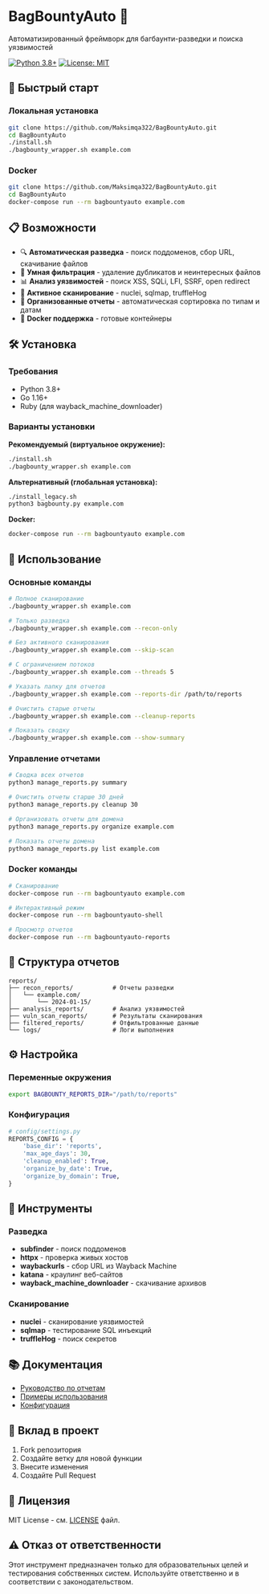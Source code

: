 # BagBountyAuto 🎯

Автоматизированный фреймворк для багбаунти-разведки и поиска уязвимостей

[![Python 3.8+](https://img.shields.io/badge/python-3.8+-blue.svg)](https://www.python.org/downloads/)
[![License: MIT](https://img.shields.io/badge/License-MIT-yellow.svg)](https://opensource.org/licenses/MIT)

## 🚀 Быстрый старт

### Локальная установка
```bash
git clone https://github.com/Maksimqa322/BagBountyAuto.git
cd BagBountyAuto
./install.sh
./bagbounty_wrapper.sh example.com
```

### Docker
```bash
git clone https://github.com/Maksimqa322/BagBountyAuto.git
cd BagBountyAuto
docker-compose run --rm bagbountyauto example.com
```

## 📋 Возможности

- 🔍 **Автоматическая разведка** - поиск поддоменов, сбор URL, скачивание файлов
- 🧹 **Умная фильтрация** - удаление дубликатов и неинтересных файлов
- 📊 **Анализ уязвимостей** - поиск XSS, SQLi, LFI, SSRF, open redirect
- 🔬 **Активное сканирование** - nuclei, sqlmap, truffleHog
- 📁 **Организованные отчеты** - автоматическая сортировка по типам и датам
- 🐳 **Docker поддержка** - готовые контейнеры

## 🛠️ Установка

### Требования
- Python 3.8+
- Go 1.16+
- Ruby (для wayback_machine_downloader)

### Варианты установки

**Рекомендуемый (виртуальное окружение):**
```bash
./install.sh
./bagbounty_wrapper.sh example.com
```

**Альтернативный (глобальная установка):**
```bash
./install_legacy.sh
python3 bagbounty.py example.com
```

**Docker:**
```bash
docker-compose run --rm bagbountyauto example.com
```

## 🎯 Использование

### Основные команды
```bash
# Полное сканирование
./bagbounty_wrapper.sh example.com

# Только разведка
./bagbounty_wrapper.sh example.com --recon-only

# Без активного сканирования
./bagbounty_wrapper.sh example.com --skip-scan

# С ограничением потоков
./bagbounty_wrapper.sh example.com --threads 5

# Указать папку для отчетов
./bagbounty_wrapper.sh example.com --reports-dir /path/to/reports

# Очистить старые отчеты
./bagbounty_wrapper.sh example.com --cleanup-reports

# Показать сводку
./bagbounty_wrapper.sh example.com --show-summary
```

### Управление отчетами
```bash
# Сводка всех отчетов
python3 manage_reports.py summary

# Очистить отчеты старше 30 дней
python3 manage_reports.py cleanup 30

# Организовать отчеты для домена
python3 manage_reports.py organize example.com

# Показать отчеты домена
python3 manage_reports.py list example.com
```

### Docker команды
```bash
# Сканирование
docker-compose run --rm bagbountyauto example.com

# Интерактивный режим
docker-compose run --rm bagbountyauto-shell

# Просмотр отчетов
docker-compose run --rm bagbountyauto-reports
```

## 📁 Структура отчетов

```
reports/
├── recon_reports/           # Отчеты разведки
│   └── example.com/
│       └── 2024-01-15/
├── analysis_reports/        # Анализ уязвимостей
├── vuln_scan_reports/       # Результаты сканирования
├── filtered_reports/        # Отфильтрованные данные
└── logs/                    # Логи выполнения
```

## ⚙️ Настройка

### Переменные окружения
```bash
export BAGBOUNTY_REPORTS_DIR="/path/to/reports"
```

### Конфигурация
```python
# config/settings.py
REPORTS_CONFIG = {
    'base_dir': 'reports',
    'max_age_days': 30,
    'cleanup_enabled': True,
    'organize_by_date': True,
    'organize_by_domain': True,
}
```

## 🔧 Инструменты

### Разведка
- **subfinder** - поиск поддоменов
- **httpx** - проверка живых хостов
- **waybackurls** - сбор URL из Wayback Machine
- **katana** - краулинг веб-сайтов
- **wayback_machine_downloader** - скачивание архивов

### Сканирование
- **nuclei** - сканирование уязвимостей
- **sqlmap** - тестирование SQL инъекций
- **truffleHog** - поиск секретов

## 📚 Документация

- [Руководство по отчетам](docs/REPORTS_GUIDE.md)
- [Примеры использования](examples/)
- [Конфигурация](config/)

## 🤝 Вклад в проект

1. Fork репозитория
2. Создайте ветку для новой функции
3. Внесите изменения
4. Создайте Pull Request

## 📄 Лицензия

MIT License - см. [LICENSE](LICENSE) файл.

## ⚠️ Отказ от ответственности

Этот инструмент предназначен только для образовательных целей и тестирования собственных систем. Используйте ответственно и в соответствии с законодательством.



